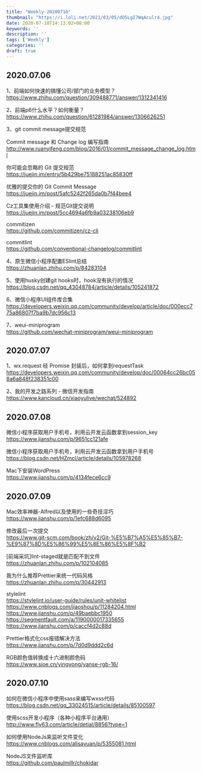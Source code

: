 ```yaml
---
title: "Weekly-20200710"
thumbnail: "https://i.loli.net/2021/03/05/dO5LgI7WqAculr4.jpg"
date: 2020-07-10T14:13:02+08:00
keywords: ''
description: ''
tags: ['Weekly']
categories: ''
draft: true
---
```



## 2020.07.06

1、前端如何快速的搞懂公司/部门的业务模型？  
https://www.zhihu.com/question/309488771/answer/1312341416

2、前端p6什么水平？如何衡量？  
https://www.zhihu.com/question/61281984/answer/1306626251

3、git commit message提交规范

Commit message 和 Change log 编写指南
http://www.ruanyifeng.com/blog/2016/01/commit_message_change_log.html

你可能会忽略的 Git 提交规范  
https://juejin.im/entry/5b429be75188251ac85830ff

优雅的提交你的 Git Commit Message  
https://juejin.im/post/5afc5242f265da0b7f44bee4

Cz工具集使用介绍 - 规范Git提交说明  
https://juejin.im/post/5cc4694a6fb9a03238106eb9

commitizen  
https://github.com/commitizen/cz-cli

commitlint  
https://github.com/conventional-changelog/commitlint

4、原生微信小程序配置ESlint总结  
https://zhuanlan.zhihu.com/p/84283104

5、使用husky创建git hooks时，hook没有执行的情况
https://blog.csdn.net/qq_43048784/article/details/105241872

6、微信小程序UI组件库合集
https://developers.weixin.qq.com/community/develop/article/doc/000ecc775a86807f7ba9b7dc956c13

7、weui-miniprogram  
https://github.com/wechat-miniprogram/weui-miniprogram

## 2020.07.07

1、wx.request 经 Promise 封装后，如何拿到requestTask
https://developers.weixin.qq.com/community/develop/doc/00064cc26bc058a6a848f238351c00

2、我的开发之路系列 - 微信开发指南  
https://www.kancloud.cn/xiaoyulive/wechat/524892

## 2020.07.08

微信小程序获取用户手机号，利用云开发云函数拿到session_key 
https://www.jianshu.com/p/9651cc121afe

微信小程序获取用户手机号，利用云开发云函数拿到用户手机号
https://blog.csdn.net/HZmcl/article/details/105978268

Mac下安装WordPress  
https://www.jianshu.com/p/4134fece6cc9

## 2020.07.09

Mac效率神器-Alfred以及使用的一些奇技淫巧  
https://www.jianshu.com/p/1efc688d6095

修改最后一次提交  
https://www.git-scm.com/book/zh/v2/Git-%E5%B7%A5%E5%85%B7-%E9%87%8D%E5%86%99%E5%8E%86%E5%8F%B2

[前端采坑]lint-staged就是匹配不到文件  
https://zhuanlan.zhihu.com/p/102104085

我为什么推荐Prettier来统一代码风格  
https://zhuanlan.zhihu.com/p/30442913

stylelint  
https://stylelint.io/user-guide/rules/unit-whitelist  
https://www.cnblogs.com/jiaoshou/p/11284204.html  
https://www.jianshu.com/p/49baebbc1950  
https://segmentfault.com/a/1190000017335655  
https://www.jianshu.com/p/caccf4d2c88d  

Prettier格式化css报错解决方法  
https://www.jianshu.com/p/7d0d9ddd2c6d

RGB颜色值转换成十六进制颜色码  
https://www.sioe.cn/yingyong/yanse-rgb-16/

## 2020.07.10

如何在微信小程序中使用sass来编写wxss代码  
https://blog.csdn.net/qq_33024515/article/details/85100597

使用scss开发小程序（各种小程序平台通用）    
http://www.fly63.com/article/detial/8856?type=1

如何使用NodeJs来监听文件变化  
https://www.cnblogs.com/alisayuan/p/5355081.html

NodeJS文件监听库  
https://github.com/paulmillr/chokidar